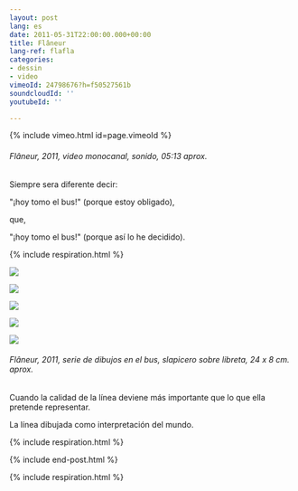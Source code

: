 ```yaml
---
layout: post
lang: es
date: 2011-05-31T22:00:00.000+00:00
title: Flâneur
lang-ref: flafla
categories:
- dessin
- video
vimeoId: 24798676?h=f50527561b
soundcloudId: ''
youtubeId: ''

---
```

{% include vimeo.html id=page.vimeoId %}

###### _Flâneur_, 2011, video monocanal, sonido, 05:13 aprox.

Siempre sera diferente decir:

"¡hoy tomo el bus!" (porque estoy obligado),

que,

"¡hoy tomo el bus!" (porque así lo he decidido).

{% include respiration.html %}

![](/mepierdoparaver/imgs/fla007-up.jpg)

![](/mepierdoparaver/imgs/fla008-up.jpg)

![](/mepierdoparaver/imgs/fla010-up.jpg)

![](/mepierdoparaver/imgs/fla012-up.jpg)

![](/mepierdoparaver/imgs/fla014-up.jpg)

###### _Flâneur_, 2011, serie de dibujos en el bus, slapicero sobre libreta, 24 x 8 cm. aprox.

Cuando la calidad de la línea deviene más importante que lo que ella pretende representar.

La línea dibujada como interpretación del mundo.

{% include respiration.html %}

{% include end-post.html %}

{% include respiration.html %}